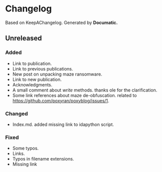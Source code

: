 # Changelog

Based on KeepAChangelog.
Generated by **Documatic.**

## Unreleased

### Added

* Link to publication.
* Link to previous publications.
* New post on unpacking maze ransomware.
* Link to new publication.
* Acknowledgments.
* A small comment about *write* methods. thanks ole for the clarification.
* Some link references about maze de-obfuscation. related to https://github.com/poxyran/poxyblog/issues/1.

### Changed

* Index.md. added missing link to idapython script.

### Fixed

* Some typos.
* Links.
* Typos in filename extensions.
* Missing link
